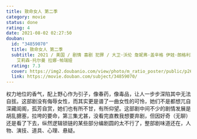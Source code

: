 ```yaml
---
title: 致命女人 第二季
category: movie
status: done
rating: 4
date: 2021-08-02 02:27:50
douban:
  id: "34859070"
  title: 致命女人 第二季
  subtitle: 2021 / 美国 / 剧情 喜剧 犯罪 / 大卫·沃伦 詹妮弗·盖辛格 伊娃·朗格利亚 拉里·肖 乔安娜·科恩斯 梅勒妮·梅隆 /
    艾莉森·托尔曼 拉娜·帕瑞娅
  rating: 7.3
  cover: https://img2.doubanio.com/view/photo/m_ratio_poster/public/p2654626463.jpg
  link: https://movie.douban.com/subject/34859070/
---
```


权力地位的香气，配上野心作为引子，像春药，像毒品，让人一步步深陷其中无法自拔。这部剧没有侮辱女性，而其实更是谱了一曲女性的可怜，她们不是都想兀自深藏闺阁，孤芳自赏，她们也有所不甘，有所仰望。这部剧中间不少的剧情发展是胡乱搪塞，拉垮的要命，第三集尤甚，没看完直教我想要弃剧，但因好奇（无聊）还是看了下去，纵然逻辑锁链的某些部分编剧圆的太不行了，整部剧味道还在，人物、演技、道具、心理、悬疑。